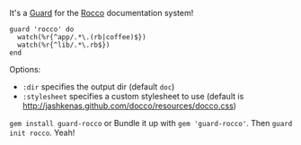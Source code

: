 It's a [Guard](http://github.com/guard/guard) for the [Rocco](http://github.com/rtomayko/rocco) documentation system!

    guard 'rocco' do
      watch(%r{^app/.*\.(rb|coffee)$})
      watch(%r{^lib/.*\.rb$})
    end

Options:

* `:dir` specifies the output dir (default `doc`)
* `:stylesheet` specifies a custom stylesheet to use (default is
  http://jashkenas.github.com/docco/resources/docco.css)

`gem install guard-rocco` or Bundle it up with `gem 'guard-rocco'`. Then `guard init rocco`. Yeah!

